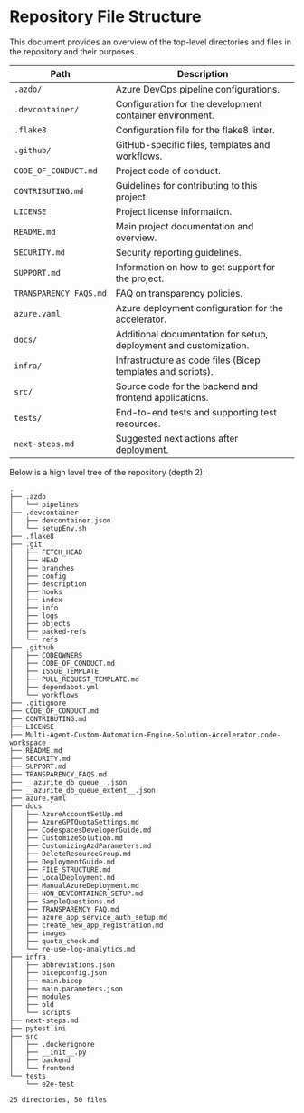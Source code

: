 # Repository File Structure

This document provides an overview of the top-level directories and files in the repository and their purposes.

| Path | Description |
|------|-------------|
| `.azdo/` | Azure DevOps pipeline configurations. |
| `.devcontainer/` | Configuration for the development container environment. |
| `.flake8` | Configuration file for the flake8 linter. |
| `.github/` | GitHub-specific files, templates and workflows. |
| `CODE_OF_CONDUCT.md` | Project code of conduct. |
| `CONTRIBUTING.md` | Guidelines for contributing to this project. |
| `LICENSE` | Project license information. |
| `README.md` | Main project documentation and overview. |
| `SECURITY.md` | Security reporting guidelines. |
| `SUPPORT.md` | Information on how to get support for the project. |
| `TRANSPARENCY_FAQS.md` | FAQ on transparency policies. |
| `azure.yaml` | Azure deployment configuration for the accelerator. |
| `docs/` | Additional documentation for setup, deployment and customization. |
| `infra/` | Infrastructure as code files (Bicep templates and scripts). |
| `src/` | Source code for the backend and frontend applications. |
| `tests/` | End-to-end tests and supporting test resources. |
| `next-steps.md` | Suggested next actions after deployment. |

Below is a high level tree of the repository (depth 2):

```text
.
├── .azdo
│   └── pipelines
├── .devcontainer
│   ├── devcontainer.json
│   └── setupEnv.sh
├── .flake8
├── .git
│   ├── FETCH_HEAD
│   ├── HEAD
│   ├── branches
│   ├── config
│   ├── description
│   ├── hooks
│   ├── index
│   ├── info
│   ├── logs
│   ├── objects
│   ├── packed-refs
│   └── refs
├── .github
│   ├── CODEOWNERS
│   ├── CODE_OF_CONDUCT.md
│   ├── ISSUE_TEMPLATE
│   ├── PULL_REQUEST_TEMPLATE.md
│   ├── dependabot.yml
│   └── workflows
├── .gitignore
├── CODE_OF_CONDUCT.md
├── CONTRIBUTING.md
├── LICENSE
├── Multi-Agent-Custom-Automation-Engine-Solution-Accelerator.code-workspace
├── README.md
├── SECURITY.md
├── SUPPORT.md
├── TRANSPARENCY_FAQS.md
├── __azurite_db_queue__.json
├── __azurite_db_queue_extent__.json
├── azure.yaml
├── docs
│   ├── AzureAccountSetUp.md
│   ├── AzureGPTQuotaSettings.md
│   ├── CodespacesDeveloperGuide.md
│   ├── CustomizeSolution.md
│   ├── CustomizingAzdParameters.md
│   ├── DeleteResourceGroup.md
│   ├── DeploymentGuide.md
│   ├── FILE_STRUCTURE.md
│   ├── LocalDeployment.md
│   ├── ManualAzureDeployment.md
│   ├── NON_DEVCONTAINER_SETUP.md
│   ├── SampleQuestions.md
│   ├── TRANSPARENCY_FAQ.md
│   ├── azure_app_service_auth_setup.md
│   ├── create_new_app_registration.md
│   ├── images
│   ├── quota_check.md
│   └── re-use-log-analytics.md
├── infra
│   ├── abbreviations.json
│   ├── bicepconfig.json
│   ├── main.bicep
│   ├── main.parameters.json
│   ├── modules
│   ├── old
│   └── scripts
├── next-steps.md
├── pytest.ini
├── src
│   ├── .dockerignore
│   ├── __init__.py
│   ├── backend
│   └── frontend
└── tests
    └── e2e-test

25 directories, 50 files
```
